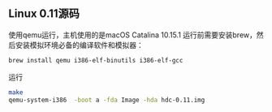 ## Linux 0.11源码
使用qemu运行，主机使用的是macOS Catalina 10.15.1
运行前需要安装brew，然后安装模拟环境必备的编译软件和模拟器：
``` bash
brew install qemu i386-elf-binutils i386-elf-gcc
```
运行
```bash
make
qemu-system-i386  -boot a -fda Image -hda hdc-0.11.img
```